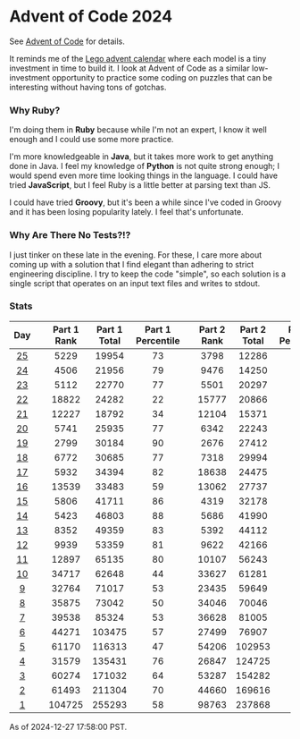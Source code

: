 # Advent of Code 2024

See [Advent of Code](https://adventofcode.com/2024/) for details.

It reminds me of the
[Lego advent calendar](https://www.lego.com/en-us/holiday-gifts/advent-calendars)
where each model is a tiny investment in time to build it.  I look at Advent of
Code as a similar low-investment opportunity to practice some coding on puzzles
that can be interesting without having tons of gotchas.

### Why Ruby?

I'm doing them in **Ruby** because while I'm not an expert, I know it well
enough and I could use some more practice.

I'm more knowledgeable in **Java**, but it takes more work to get anything done
in Java.  I feel my knowledge of **Python** is not quite strong enough; I would
spend even more time looking things in the language.  I could have tried
**JavaScript**, but I feel Ruby is a little better at parsing text than JS.

I could have tried **Groovy**, but it's been a while since I've coded in Groovy
and it has been losing popularity lately.  I feel that's unfortunate.

### Why Are There No Tests?!?

I just tinker on these late in the evening.  For these, I care more about coming
up with a solution that I find elegant than adhering to strict engineering
discipline.  I try to keep the code "simple", so each solution is a single
script that operates on an input text files and writes to stdout.

### Stats

|     Day     |  | Part 1 Rank | Part 1 Total | Part 1 Percentile |  | Part 2 Rank | Part 2 Total | Part 2 Percentile |
|:-----------:|--|:-----------:|:------------:|:-----------------:|--|:-----------:|:------------:|:-----------------:|
| [25](day25) |  |    5229     |    19954     |        73         |  |    3798     |    12286     |        69         |
| [24](day24) |  |    4506     |    21956     |        79         |  |    9476     |    14250     |        33         |
| [23](day23) |  |    5112     |    22770     |        77         |  |    5501     |    20297     |        72         |
| [22](day22) |  |    18822    |    24282     |        22         |  |    15777    |    20866     |        24         |
| [21](day21) |  |    12227    |    18792     |        34         |  |    12104    |    15371     |        21         |
| [20](day20) |  |    5741     |    25935     |        77         |  |    6342     |    22243     |        71         |
| [19](day19) |  |    2799     |    30184     |        90         |  |    2676     |    27412     |        90         |
| [18](day18) |  |    6772     |    30685     |        77         |  |    7318     |    29994     |        75         |
| [17](day17) |  |    5932     |    34394     |        82         |  |    18638    |    24475     |        23         |
| [16](day16) |  |    13539    |    33483     |        59         |  |    13062    |    27737     |        52         |
| [15](day15) |  |    5806     |    41711     |        86         |  |    4319     |    32178     |        86         |
| [14](day14) |  |    5423     |    46803     |        88         |  |    5686     |    41990     |        86         |
| [13](day13) |  |    8352     |    49359     |        83         |  |    5392     |    44112     |        87         |
| [12](day12) |  |    9939     |    53359     |        81         |  |    9622     |    42166     |        77         |
| [11](day11) |  |    12897    |    65135     |        80         |  |    10107    |    56243     |        82         |
| [10](day10) |  |    34717    |    62648     |        44         |  |    33627    |    61281     |        45         |
| [9](day09)  |  |    32764    |    71017     |        53         |  |    23435    |    59649     |        60         |
| [8](day08)  |  |    35875    |    73042     |        50         |  |    34046    |    70046     |        51         |
| [7](day07)  |  |    39538    |    85324     |        53         |  |    36628    |    81005     |        54         |
| [6](day06)  |  |    44271    |    103475    |        57         |  |    27499    |    76907     |        64         |
| [5](day05)  |  |    61170    |    116313    |        47         |  |    54206    |    102953    |        47         |
| [4](day04)  |  |    31579    |    135431    |        76         |  |    26847    |    124725    |        78         |
| [3](day03)  |  |    60274    |    171032    |        64         |  |    53287    |    154282    |        65         |
| [2](day02)  |  |    61493    |    211304    |        70         |  |    44660    |    169616    |        73         |
| [1](day01)  |  |   104725    |    255293    |        58         |  |    98763    |    237868    |        58         |

As of 2024-12-27 17:58:00 PST.
